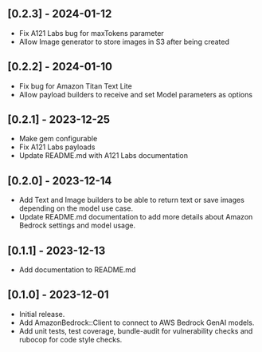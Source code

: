 ## [0.2.3] - 2024-01-12

- Fix A121 Labs bug for maxTokens parameter
- Allow Image generator to store images in S3 after being created

## [0.2.2] - 2024-01-10

- Fix bug for Amazon Titan Text Lite
- Allow payload builders to receive and set Model parameters as options

## [0.2.1] - 2023-12-25

- Make gem configurable
- Fix A121 Labs payloads
- Update README.md with A121 Labs documentation

## [0.2.0] - 2023-12-14

- Add Text and Image builders to be able to return text or save images depending on the model use case.
- Update README.md documentation to add more details about Amazon Bedrock settings and model usage.

## [0.1.1] - 2023-12-13

- Add documentation to README.md

## [0.1.0] - 2023-12-01

- Initial release.
- Add AmazonBedrock::Client to connect to AWS Bedrock GenAI models.
- Add unit tests, test coverage, bundle-audit for vulnerability checks and rubocop for code style checks.
